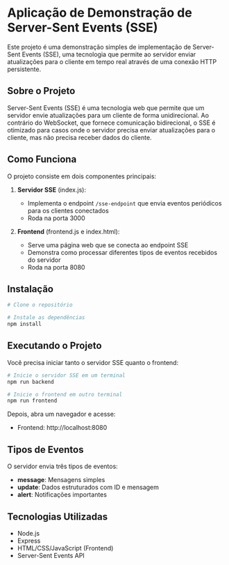 # Aplicação de Demonstração de Server-Sent Events (SSE)

Este projeto é uma demonstração simples de implementação de Server-Sent Events (SSE), uma tecnologia que permite ao servidor enviar atualizações para o cliente em tempo real através de uma conexão HTTP persistente.

## Sobre o Projeto

Server-Sent Events (SSE) é uma tecnologia web que permite que um servidor envie atualizações para um cliente de forma unidirecional. Ao contrário do WebSocket, que fornece comunicação bidirecional, o SSE é otimizado para casos onde o servidor precisa enviar atualizações para o cliente, mas não precisa receber dados do cliente.

## Como Funciona

O projeto consiste em dois componentes principais:

1. **Servidor SSE** (index.js): 
    - Implementa o endpoint `/sse-endpoint` que envia eventos periódicos para os clientes conectados
    - Roda na porta 3000

2. **Frontend** (frontend.js e index.html):
    - Serve uma página web que se conecta ao endpoint SSE
    - Demonstra como processar diferentes tipos de eventos recebidos do servidor
    - Roda na porta 8080

## Instalação

```bash
# Clone o repositório

# Instale as dependências
npm install
```

## Executando o Projeto

Você precisa iniciar tanto o servidor SSE quanto o frontend:

```bash
# Inicie o servidor SSE em um terminal
npm run backend

# Inicie o frontend em outro terminal
npm run frontend
```

Depois, abra um navegador e acesse:
- Frontend: http://localhost:8080

## Tipos de Eventos

O servidor envia três tipos de eventos:
- **message**: Mensagens simples
- **update**: Dados estruturados com ID e mensagem
- **alert**: Notificações importantes

## Tecnologias Utilizadas

- Node.js
- Express
- HTML/CSS/JavaScript (Frontend)
- Server-Sent Events API
